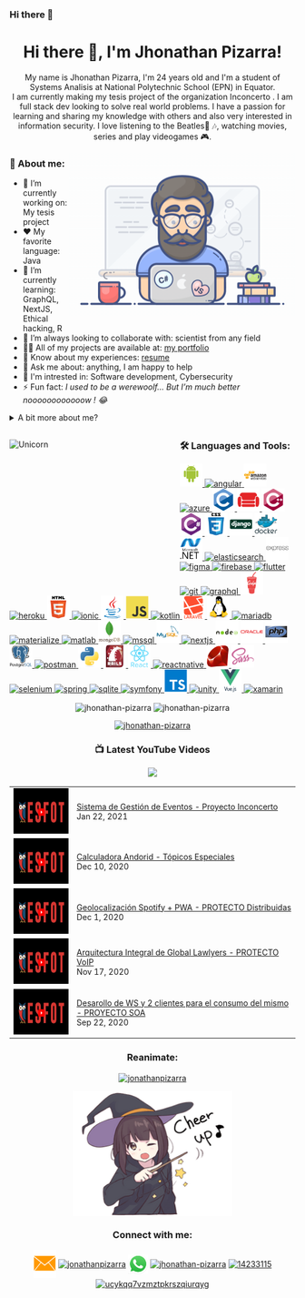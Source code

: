 ### Hi there 👋

<h1 align="center">Hi there 👋, I'm Jhonathan Pizarra!</h1>
<p align="center">
  My name is Jhonathan Pizarra, I'm 24 years old and I'm a student of Systems Analisis at National Polytechnic School (EPN) in Equator.</br>  
  I am currently making my tesis project of the organization Inconcerto . I am full stack dev looking to solve real world problems. 
  I have a passion for learning and sharing my knowledge with others and also very interested in information security. 
  I love listening to the Beatles💓 🎶, watching movies, series and play videogames 🎮.
</p>

<img align="right" alt="GIF" src="https://github.com/Jhonathan-Pizarra/Dilinger-README/blob/main/images/developer_4.gif" width="400" height="287" />

<h3 align="left">📖 About me:</h3>

- 🔭 I’m currently working on: My tesis project
- ❤️ My favorite language: Java
- 🌱 I’m currently learning: GraphQL, NextJS, Ethical hacking, R
- 👯 I’m always looking to collaborate with: scientist from any field
- 👨‍💻 All of my projects are available at: [my portfolio](https://jhonathan-pizarra.github.io/portfolio/)
- 📄 Know about my experiences: [resume](https://jhonathanpizarra.blogspot.com/)
- 💬 Ask me about: anything, I am happy to help
- 🎯 I'm intrested in: Software development, Cybersecurity
- ⚡ Fun fact: *I used to be a werewoolf… But I’m much better noooooooooooow ! 😂*

<details>
  <summary>
  A bit more about me?
  </summary>

```javascript
const developer = {
  firstName: 'Jhonathan',
  age: 24,
  programmingLanguages: {
    preference: 'JavaScript',
    regulars: ['Javascript', 'Typescript', 'HTML', 'CSS', 'Ruby', 'Python', 'Java', 'C', 'C++'],
  },
  languages: ['English 🇺🇸', 'Spanish 🇪🇸'],
  contactMe: function () {
    if (needHelp || wannaChat) {
      callTo('(+593) 999873989');
    } else {
      return false;
    }
  },
  challenge: "I am doing the #100DaysOfCode challenge focused on React and Typescript"
};
```
</details>

## 

<img align="left" alt="Unicorn" src="https://media.giphy.com/media/3ohs4BSacFKI7A717y/giphy.gif" width="300" height="240" />

<h3 align="left">🛠 Languages and Tools:</h3>
<p align="left"> <a href="https://developer.android.com" target="_blank"> <img src="https://raw.githubusercontent.com/devicons/devicon/master/icons/android/android-original-wordmark.svg" alt="android" width="40" height="40"/> </a> <a href="https://angular.io" target="_blank"> <img src="https://angular.io/assets/images/logos/angular/angular.svg" alt="angular" width="40" height="40"/> </a> <a href="https://aws.amazon.com" target="_blank"> <img src="https://raw.githubusercontent.com/devicons/devicon/master/icons/amazonwebservices/amazonwebservices-original-wordmark.svg" alt="aws" width="40" height="40"/> </a> <a href="https://azure.microsoft.com/en-in/" target="_blank"> <img src="https://www.vectorlogo.zone/logos/microsoft_azure/microsoft_azure-icon.svg" alt="azure" width="40" height="40"/> </a> <a href="https://www.cprogramming.com/" target="_blank"> <img src="https://raw.githubusercontent.com/devicons/devicon/master/icons/c/c-original.svg" alt="c" width="40" height="40"/> </a> <a href="https://couchdb.apache.org/" target="_blank"> <img src="https://raw.githubusercontent.com/devicons/devicon/0d6c64dbbf311879f7d563bfc3ccf559f9ed111c/icons/couchdb/couchdb-original.svg" alt="couchdb" width="40" height="40"/> </a> <a href="https://www.w3schools.com/cpp/" target="_blank"> <img src="https://raw.githubusercontent.com/devicons/devicon/master/icons/cplusplus/cplusplus-original.svg" alt="cplusplus" width="40" height="40"/> </a> <a href="https://www.w3schools.com/cs/" target="_blank"> <img src="https://raw.githubusercontent.com/devicons/devicon/master/icons/csharp/csharp-original.svg" alt="csharp" width="40" height="40"/> </a> <a href="https://www.w3schools.com/css/" target="_blank"> <img src="https://raw.githubusercontent.com/devicons/devicon/master/icons/css3/css3-original-wordmark.svg" alt="css3" width="40" height="40"/> </a> <a href="https://www.djangoproject.com/" target="_blank"> <img src="https://raw.githubusercontent.com/devicons/devicon/master/icons/django/django-original.svg" alt="django" width="40" height="40"/> </a> <a href="https://www.docker.com/" target="_blank"> <img src="https://raw.githubusercontent.com/devicons/devicon/master/icons/docker/docker-original-wordmark.svg" alt="docker" width="40" height="40"/> </a> <a href="https://dotnet.microsoft.com/" target="_blank"> <img src="https://raw.githubusercontent.com/devicons/devicon/master/icons/dot-net/dot-net-original-wordmark.svg" alt="dotnet" width="40" height="40"/> </a> <a href="https://www.elastic.co" target="_blank"> <img src="https://www.vectorlogo.zone/logos/elastic/elastic-icon.svg" alt="elasticsearch" width="40" height="40"/> </a> <a href="https://expressjs.com" target="_blank"> <img src="https://raw.githubusercontent.com/devicons/devicon/master/icons/express/express-original-wordmark.svg" alt="express" width="40" height="40"/> </a> <a href="https://www.figma.com/" target="_blank"> <img src="https://www.vectorlogo.zone/logos/figma/figma-icon.svg" alt="figma" width="40" height="40"/> </a> <a href="https://firebase.google.com/" target="_blank"> <img src="https://www.vectorlogo.zone/logos/firebase/firebase-icon.svg" alt="firebase" width="40" height="40"/> </a> <a href="https://flutter.dev" target="_blank"> <img src="https://www.vectorlogo.zone/logos/flutterio/flutterio-icon.svg" alt="flutter" width="40" height="40"/> </a> <a href="https://git-scm.com/" target="_blank"> <img src="https://www.vectorlogo.zone/logos/git-scm/git-scm-icon.svg" alt="git" width="40" height="40"/> </a> <a href="https://graphql.org" target="_blank"> <img src="https://www.vectorlogo.zone/logos/graphql/graphql-icon.svg" alt="graphql" width="40" height="40"/> </a> <a href="https://gulpjs.com" target="_blank"> <img src="https://raw.githubusercontent.com/devicons/devicon/master/icons/gulp/gulp-plain.svg" alt="gulp" width="40" height="40"/> </a> <a href="https://heroku.com" target="_blank"> <img src="https://www.vectorlogo.zone/logos/heroku/heroku-icon.svg" alt="heroku" width="40" height="40"/> </a> <a href="https://www.w3.org/html/" target="_blank"> <img src="https://raw.githubusercontent.com/devicons/devicon/master/icons/html5/html5-original-wordmark.svg" alt="html5" width="40" height="40"/> </a> <a href="https://ionicframework.com" target="_blank"> <img src="https://upload.wikimedia.org/wikipedia/commons/d/d1/Ionic_Logo.svg" alt="ionic" width="40" height="40"/> </a> <a href="https://www.java.com" target="_blank"> <img src="https://raw.githubusercontent.com/devicons/devicon/master/icons/java/java-original.svg" alt="java" width="40" height="40"/> </a> <a href="https://developer.mozilla.org/en-US/docs/Web/JavaScript" target="_blank"> <img src="https://raw.githubusercontent.com/devicons/devicon/master/icons/javascript/javascript-original.svg" alt="javascript" width="40" height="40"/> </a> <a href="https://kotlinlang.org" target="_blank"> <img src="https://www.vectorlogo.zone/logos/kotlinlang/kotlinlang-icon.svg" alt="kotlin" width="40" height="40"/> </a> <a href="https://laravel.com/" target="_blank"> <img src="https://raw.githubusercontent.com/devicons/devicon/master/icons/laravel/laravel-plain-wordmark.svg" alt="laravel" width="40" height="40"/> </a> <a href="https://www.linux.org/" target="_blank"> <img src="https://raw.githubusercontent.com/devicons/devicon/master/icons/linux/linux-original.svg" alt="linux" width="40" height="40"/> </a> <a href="https://mariadb.org/" target="_blank"> <img src="https://www.vectorlogo.zone/logos/mariadb/mariadb-icon.svg" alt="mariadb" width="40" height="40"/> </a> <a href="https://materializecss.com/" target="_blank"> <img src="https://raw.githubusercontent.com/prplx/svg-logos/5585531d45d294869c4eaab4d7cf2e9c167710a9/svg/materialize.svg" alt="materialize" width="40" height="40"/> </a> <a href="https://www.mathworks.com/" target="_blank"> <img src="https://upload.wikimedia.org/wikipedia/commons/2/21/Matlab_Logo.png" alt="matlab" width="40" height="40"/> </a> <a href="https://www.mongodb.com/" target="_blank"> <img src="https://raw.githubusercontent.com/devicons/devicon/master/icons/mongodb/mongodb-original-wordmark.svg" alt="mongodb" width="40" height="40"/> </a> <a href="https://www.microsoft.com/en-us/sql-server" target="_blank"> <img src="https://www.svgrepo.com/show/303229/microsoft-sql-server-logo.svg" alt="mssql" width="40" height="40"/> </a> <a href="https://www.mysql.com/" target="_blank"> <img src="https://raw.githubusercontent.com/devicons/devicon/master/icons/mysql/mysql-original-wordmark.svg" alt="mysql" width="40" height="40"/> </a> <a href="https://nextjs.org/" target="_blank"> <img src="https://cdn.worldvectorlogo.com/logos/nextjs-3.svg" alt="nextjs" width="40" height="40"/> </a> <a href="https://nodejs.org" target="_blank"> <img src="https://raw.githubusercontent.com/devicons/devicon/master/icons/nodejs/nodejs-original-wordmark.svg" alt="nodejs" width="40" height="40"/> </a> <a href="https://www.oracle.com/" target="_blank"> <img src="https://raw.githubusercontent.com/devicons/devicon/master/icons/oracle/oracle-original.svg" alt="oracle" width="40" height="40"/> </a> <a href="https://www.php.net" target="_blank"> <img src="https://raw.githubusercontent.com/devicons/devicon/master/icons/php/php-original.svg" alt="php" width="40" height="40"/> </a> <a href="https://www.postgresql.org" target="_blank"> <img src="https://raw.githubusercontent.com/devicons/devicon/master/icons/postgresql/postgresql-original-wordmark.svg" alt="postgresql" width="40" height="40"/> </a> <a href="https://postman.com" target="_blank"> <img src="https://www.vectorlogo.zone/logos/getpostman/getpostman-icon.svg" alt="postman" width="40" height="40"/> </a> <a href="https://www.python.org" target="_blank"> <img src="https://raw.githubusercontent.com/devicons/devicon/master/icons/python/python-original.svg" alt="python" width="40" height="40"/> </a> <a href="https://rubyonrails.org" target="_blank"> <img src="https://raw.githubusercontent.com/devicons/devicon/master/icons/rails/rails-original-wordmark.svg" alt="rails" width="40" height="40"/> </a> <a href="https://reactjs.org/" target="_blank"> <img src="https://raw.githubusercontent.com/devicons/devicon/master/icons/react/react-original-wordmark.svg" alt="react" width="40" height="40"/> </a> <a href="https://reactnative.dev/" target="_blank"> <img src="https://reactnative.dev/img/header_logo.svg" alt="reactnative" width="40" height="40"/> </a> <a href="https://www.ruby-lang.org/en/" target="_blank"> <img src="https://raw.githubusercontent.com/devicons/devicon/master/icons/ruby/ruby-original.svg" alt="ruby" width="40" height="40"/> </a> <a href="https://sass-lang.com" target="_blank"> <img src="https://raw.githubusercontent.com/devicons/devicon/master/icons/sass/sass-original.svg" alt="sass" width="40" height="40"/> </a> <a href="https://www.selenium.dev" target="_blank"> <img src="https://raw.githubusercontent.com/detain/svg-logos/780f25886640cef088af994181646db2f6b1a3f8/svg/selenium-logo.svg" alt="selenium" width="40" height="40"/> </a> <a href="https://spring.io/" target="_blank"> <img src="https://www.vectorlogo.zone/logos/springio/springio-icon.svg" alt="spring" width="40" height="40"/> </a> <a href="https://www.sqlite.org/" target="_blank"> <img src="https://www.vectorlogo.zone/logos/sqlite/sqlite-icon.svg" alt="sqlite" width="40" height="40"/> </a> <a href="https://symfony.com" target="_blank"> <img src="https://symfony.com/logos/symfony_black_03.svg" alt="symfony" width="40" height="40"/> </a> <a href="https://www.typescriptlang.org/" target="_blank"> <img src="https://raw.githubusercontent.com/devicons/devicon/master/icons/typescript/typescript-original.svg" alt="typescript" width="40" height="40"/> </a> <a href="https://unity.com/" target="_blank"> <img src="https://www.vectorlogo.zone/logos/unity3d/unity3d-icon.svg" alt="unity" width="40" height="40"/> </a> <a href="https://vuejs.org/" target="_blank"> <img src="https://raw.githubusercontent.com/devicons/devicon/master/icons/vuejs/vuejs-original-wordmark.svg" alt="vuejs" width="40" height="40"/> </a> <a href="https://dotnet.microsoft.com/apps/xamarin" target="_blank"> <img src="https://raw.githubusercontent.com/detain/svg-logos/780f25886640cef088af994181646db2f6b1a3f8/svg/xamarin.svg" alt="xamarin" width="40" height="40"/> </a> </p>

<p align="center">
  <img align="center" src="https://github-readme-stats.vercel.app/api?username=jhonathan-pizarra&hide=contribs&show_icons=true&locale=en&hide_border=true&title_color=000" alt="jhonathan-pizarra" />
  <img align="center" src="https://github-readme-stats.vercel.app/api/top-langs?username=jhonathan-pizarra&show_icons=true&locale=en&layout=compact&hide_border=true&title_color=000" alt="jhonathan-pizarra" />
</p>

<p align="center"> 
  <a href="https://github.com/ryo-ma/github-profile-trophy">
    <img src="https://github-profile-trophy.vercel.app/?username=jhonathan-pizarra&row=2&column=7" alt="jhonathan-pizarra" />
  </a> 
</p>

<h3 align="center">📺 Latest YouTube Videos </h3>

<p align="center"> 
  <a href="https://www.youtube.com/channel/UCykQq7vzMZtpKrsZQIuRQyg?sub_confirmation=1">
    <img src="https://img.shields.io/badge/-Subscribe-red?style=for-the-badge&logo=youtube&logoColor=white"/>
  </a> 
</p>


<table align="center">
  <tbody>
<!-- YOUTUBE:START -->
    <tr>
      <td>
        <a href="https://www.youtube.com/watch?v=OBxkYZyJ2bY">
          <img width="140px" height="80px" src="https://raw.githubusercontent.com/Jhonathan-Pizarra/Dilinger-README/main/images/Youtube_2.png">
        </a>
      </td>
      <td><a href="https://www.youtube.com/watch?v=OBxkYZyJ2bY">Sistema de Gestión de Eventos - Proyecto Inconcerto</a><br/>Jan 22, 2021</td>
    </tr>
      <tr>
        <td><a href="https://www.youtube.com/watch?v=UTpWtMxG1XE">
           <img width="140px" height="80px" src="https://raw.githubusercontent.com/Jhonathan-Pizarra/Dilinger-README/main/images/Youtube_2.png">
            </a>
        </td>
        <td><a href="https://www.youtube.com/watch?v=UTpWtMxG1XE">Calculadora Andorid - Tópicos Especiales</a><br/>Dec 10, 2020</td>
    </tr>
    <tr>
      <td><a href="https://www.youtube.com/watch?v=5k3a2kL-SLE">
        <img width="140px" height="80px" src="https://raw.githubusercontent.com/Jhonathan-Pizarra/Dilinger-README/main/images/Youtube_2.png"></a></td>
      <td><a href="https://www.youtube.com/watch?v=5k3a2kL-SLE">Geolocalización Spotify + PWA - PROTECTO Distribuidas</a><br/>Dec 1, 2020</td>
    </tr>
    <tr>
      <td><a href="https://www.youtube.com/watch?v=YboYNM575rI">
         <img width="140px" height="80px" src="https://raw.githubusercontent.com/Jhonathan-Pizarra/Dilinger-README/main/images/Youtube_2.png"></a>
       </td>
    <td><a href="https://www.youtube.com/watch?v=YboYNM575rI">Arquitectura Integral de Global Lawlyers - PROTECTO VoIP</a><br/>Nov 17, 2020</td>
    </tr>
    <tr>
      <td><a href="https://www.youtube.com/watch?v=bri3mBLGfoY">
          <img width="140px" height="80px" src="https://raw.githubusercontent.com/Jhonathan-Pizarra/Dilinger-README/main/images/Youtube_2.png"></a>
      </td>
    <td><a href="https://www.youtube.com/watch?v=bri3mBLGfoY">Desarollo de WS y 2 clientes para el consumo del mismo - PROYECTO SOA</a><br/>Sep 22, 2020</td>
    </tr>
<!-- YOUTUBE:END -->
  </tbody>
</table>




<h3 align="center">Reanimate:</h3>
<p align="center">
  <a href="https://www.buymeacoffee.com/jonathanpizarra" target="_blank"> 
    <img align="center" src="https://cdn.buymeacoffee.com/buttons/v2/default-yellow.png" height="50" width="210" alt="jonathanpizarra" />
  </a>
</p>


<p align="center">
  <a href="https://www.buymeacoffee.com/jonathanpizarra" target="_blank"> <img align="center" alt="Coffee-Jhonathan" src="https://github.com/Jhonathan-Pizarra/Dilinger-README/blob/main/images/animar_1.png" width="280" height="220" />
  </a>
</p>


<h3 align="center">Connect with me:</h3>
<p align="center">
<a href="mailto:jhonathan-xabier@hotmail.com" target="_blank"><img align="center" src="https://raw.githubusercontent.com/Jhonathan-Pizarra/Dilinger-README/main/images/mailicon.png" alt="jhonathan-pizarra" height="50" width="40" /></a>
<a href="https://twitter.com/jonathanpizarra" target="_blank"><img align="center" src="https://raw.githubusercontent.com/rahuldkjain/github-profile-readme-generator/master/src/images/icons/Social/twitter.svg" alt="jonathanpizarra" height="30" width="40" /></a>
<a href="https://api.whatsapp.com/send?phone=593999873989&text=%C2%A1Hola!%20" target="_blank"><img align="center" src="https://raw.githubusercontent.com/Jhonathan-Pizarra/Dilinger-README/main/images/whatsapp.png" alt="jhonathan.pizarra" height="35" width="35" /></a>
<a href="https://linkedin.com/in/jhonathan-pizarra" target="_blank"><img align="center" src="https://raw.githubusercontent.com/rahuldkjain/github-profile-readme-generator/master/src/images/icons/Social/linked-in-alt.svg" alt="jhonathan-pizarra" height="30" width="40" /></a>
<a href="https://stackoverflow.com/users/14233115" target="_blank"><img align="center" src="https://raw.githubusercontent.com/rahuldkjain/github-profile-readme-generator/master/src/images/icons/Social/stack-overflow.svg" alt="14233115" height="30" width="40" /></a>
<a href="https://www.youtube.com/channel/UCykQq7vzMZtpKrsZQIuRQyg" target="_blank"><img align="center" src="https://raw.githubusercontent.com/rahuldkjain/github-profile-readme-generator/master/src/images/icons/Social/youtube.svg" alt="ucykqq7vzmztpkrszqiurqyg" height="30" width="40" /></a>
</p>
